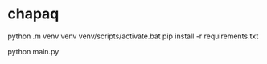 # chapaq


python .m venv venv
venv/scripts/activate.bat
pip install -r requirements.txt

python main.py
